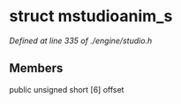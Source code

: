 # struct mstudioanim_s

*Defined at line 335 of ./engine/studio.h*

## Members

public unsigned short [6] offset



